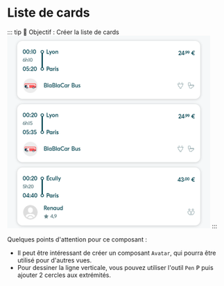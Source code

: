 # Liste de cards

::: tip 🎯 Objectif : Créer la liste de cards
![](../../assets/img/figma/tutorial/app/cards.png)
:::

Quelques points d'attention pour ce composant :

- Il peut être intéressant de créer un composant `Avatar`, qui pourra être utilisé pour d'autres vues.
- Pour dessiner la ligne verticale, vous pouvez utiliser l'outil `Pen` <kbd>P</kbd> puis ajouter 2 cercles aux extrémités.